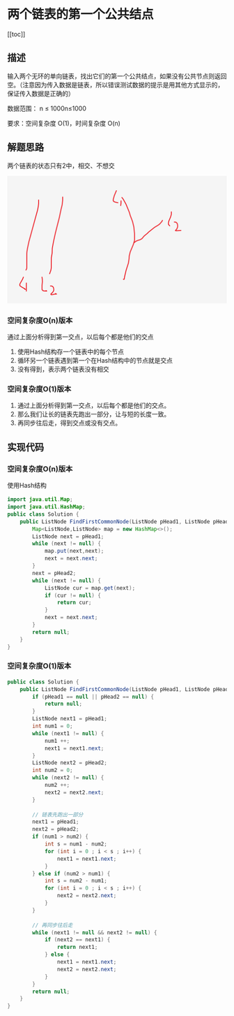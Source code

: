 # 两个链表的第一个公共结点
[[toc]]
## 描述

输入两个无环的单向链表，找出它们的第一个公共结点，如果没有公共节点则返回空。（注意因为传入数据是链表，所以错误测试数据的提示是用其他方式显示的，保证传入数据是正确的）

数据范围： n ≤ 1000n≤1000

要求：空间复杂度 O(1)，时间复杂度 O(n)

## 解题思路
两个链表的状态只有2中，相交、不想交

![](img/95ace1e76c1d02e9075fe792365eb96e.png)

### 空间复杂度O(n)版本
通过上面分析得到第一交点，以后每个都是他们的交点
1. 使用Hash结构存一个链表中的每个节点
2. 循环另一个链表遇到第一个在Hash结构中的节点就是交点
3. 没有得到，表示两个链表没有相交

### 空间复杂度O(1)版本
1. 通过上面分析得到第一交点，以后每个都是他们的交点。
2. 那么我们让长的链表先跑出一部分，让与短的长度一致。
3. 再同步往后走，得到交点或没有交点。

## 实现代码
### 空间复杂度O(n)版本
使用Hash结构
```java
import java.util.Map;
import java.util.HashMap;
public class Solution {
    public ListNode FindFirstCommonNode(ListNode pHead1, ListNode pHead2) {
        Map<ListNode,ListNode> map = new HashMap<>();
        ListNode next = pHead1;
        while (next != null) {
            map.put(next,next);
            next = next.next;
        }
        next = pHead2;
        while (next != null) {
            ListNode cur = map.get(next);
            if (cur != null) {
                return cur;
            }
            next = next.next;
        }
        return null;
    }
}
```

### 空间复杂度O(1)版本
```java
public class Solution {
    public ListNode FindFirstCommonNode(ListNode pHead1, ListNode pHead2) {
        if (pHead1 == null || pHead2 == null) {
            return null;
        }
        ListNode next1 = pHead1;
        int num1 = 0;
        while (next1 != null) {
            num1 ++;
            next1 = next1.next;
        }
        ListNode next2 = pHead2;
        int num2 = 0;
        while (next2 != null) {
            num2 ++;
            next2 = next2.next;
        }

        // 链表先跑出一部分
        next1 = pHead1;
        next2 = pHead2;
        if (num1 > num2) {
            int s = num1 - num2;
            for (int i = 0 ; i < s ; i++) {
                next1 = next1.next;
            }
        } else if (num2 > num1) {
            int s = num2 - num1;
            for (int i = 0 ; i < s ; i++) {
                next2 = next2.next;
            }
        }

        // 再同步往后走
        while (next1 != null && next2 != null) {
            if (next2 == next1) {
                return next1;
            } else {
                next1 = next1.next;
                next2 = next2.next;
            }
        }
        return null;
    }
}
```
